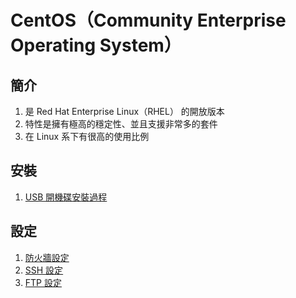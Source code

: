 CentOS（Community Enterprise Operating System）
===

簡介
---

1. 是 Red Hat Enterprise Linux（RHEL） 的開放版本
2. 特性是擁有極高的穩定性、並且支援非常多的套件
3. 在 Linux 系下有很高的使用比例

安裝
---

1. [USB 開機碟安裝過程](Install.md)

設定
---
1. [防火牆設定](Firewall.md)
2. [SSH 設定](SSH.md)
3. [FTP 設定](FTP.md)

